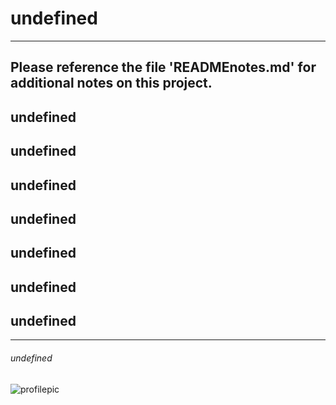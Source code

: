 
# **undefined**
---
Please reference the file 'READMEnotes.md' for additional notes on this project. 
---
## undefined
## undefined
## undefined
## undefined
## undefined
## undefined
## undefined
---
###### undefined
![profilepic](https://api.github.com/users/undefined)

